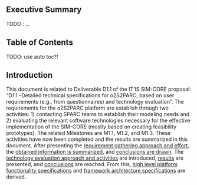 ## Executive Summary
TODO : ...


## Table of Contents
TODO: use auto toc?!


## Introduction
This document is related to Deliverable D1.1 of the IT’IS SIM-CORE proposal: “D1.1 –Detailed technical specifications for o2S2PARC, based on user requirements (e.g., from questionnaires) and technology evaluation”. The requirements for the o2S2PARC platform are establish through two activities: 1) contacting SPARC teams to establish their modeling needs and 2) evaluating the relevant software technologies necessary for the effective implementation of the SIM-CORE (mostly based on creating feasibility prototypes). The related Milestones are M1.1, M1.2, and M1.3. These activities have now been completed and the results are summarized in this document. After presenting the [requirement gathering approach and effort](./reqs/methodology.md), the [obtained information is summarized](./reqs/results.md), and [conclusions are drawn](./reqs/conclusions.md). The [technology evaluation approach and activities](./tech/methodology.md) are introduced, [results](./tech/parts/) are presented, and [conclusions](./tech/conclusion.md) are reached. From this, [high level platform functionality specifications](./specs/high-level.md) and [framework architecture specifications](./specs/low-level.md) are derived.
